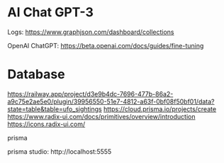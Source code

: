 # AI Chat GPT-3

Logs: https://www.graphjson.com/dashboard/collections

OpenAI ChatGPT: https://beta.openai.com/docs/guides/fine-tuning

# Database

https://railway.app/project/d3e9b4dc-7696-477b-86a2-a9c75e2ae5e0/plugin/39956550-51e7-4812-a63f-0bf08f50bf01/data?state=table&table=ufo_sightings
https://cloud.prisma.io/projects/create
https://www.radix-ui.com/docs/primitives/overview/introduction
https://icons.radix-ui.com/

prisma

prisma studio: http://localhost:5555
